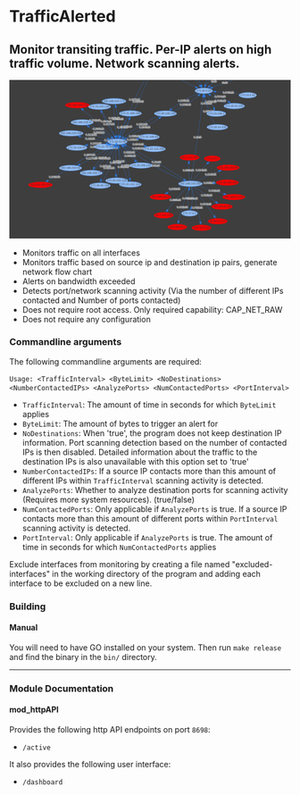 # TrafficAlerted

## Monitor transiting traffic. Per-IP alerts on high traffic volume. Network scanning alerts.

![Network Flow Chart](screenshot.png?raw=true)


- Monitors traffic on all interfaces
- Monitors traffic based on source ip and destination ip pairs, generate network flow chart
- Alerts on bandwidth exceeded
- Detects port/network scanning activity (Via the number of different IPs contacted and Number of ports contacted)
- Does not require root access. Only required capability: CAP_NET_RAW
- Does not require any configuration

### Commandline arguments
The following commandline arguments are required:

    Usage: <TrafficInterval> <ByteLimit> <NoDestinations> <NumberContactedIPs> <AnalyzePorts> <NumContactedPorts> <PortInterval>

- `TrafficInterval`: The amount of time in seconds for which `ByteLimit` applies
- `ByteLimit`: The amount of bytes to trigger an alert for
- `NoDestinations`: When 'true', the program does not keep destination IP information. Port scanning detection based on the number of contacted IPs is then disabled. Detailed information about the traffic to the destination IPs is also unavailable with this option set to 'true'
- `NumberContactedIPs`: If a source IP contacts more than this amount of different IPs within `TrafficInterval` scanning activity is detected.  
- `AnalyzePorts`: Whether to analyze destination ports for scanning activity (Requires more system resources). (true/false)
- `NumContactedPorts`: Only applicable if `AnalyzePorts` is true.  If a source IP contacts more than this amount of different ports within `PortInterval` scanning activity is detected.
- `PortInterval`: Only applicable if `AnalyzePorts` is true. The amount of time in seconds for which `NumContactedPorts` applies

Exclude interfaces from monitoring by creating a file named "excluded-interfaces" in the working directory of the program and adding each interface to be excluded on a new line.

### Building
#### Manual

You will need to have GO installed on your system. Then run `make release` and find the binary in the `bin/` directory.

***

### Module Documentation

#### mod_httpAPI
Provides the following http API endpoints on port `8698`:

- `/active`

It also provides the following user interface:
- `/dashboard`
